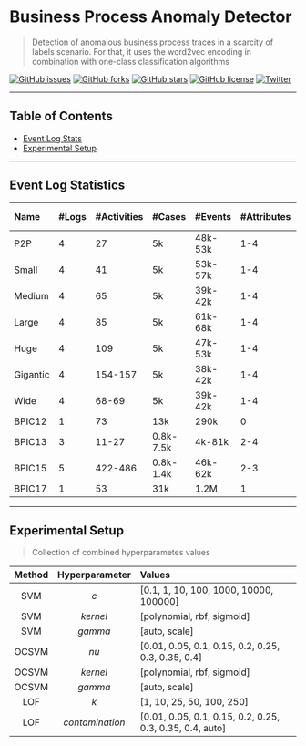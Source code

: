 # Business Process Anomaly Detector

> Detection of anomalous business process traces in a scarcity of labels scenario. For that, it uses the word2vec encoding in combination with one-class classification algorithms

[![GitHub issues](https://img.shields.io/github/issues/gbrltv/ProcessAnomalyDetector)](https://github.com/gbrltv/ProcessAnomalyDetector/issues)
[![GitHub forks](https://img.shields.io/github/forks/gbrltv/ProcessAnomalyDetector)](https://github.com/gbrltv/ProcessAnomalyDetector/network)
[![GitHub stars](https://img.shields.io/github/stars/gbrltv/ProcessAnomalyDetector)](https://github.com/gbrltv/ProcessAnomalyDetector/stargazers)
[![GitHub license](https://img.shields.io/github/license/gbrltv/ProcessAnomalyDetector)](https://github.com/gbrltv/ProcessAnomalyDetector/blob/master/LICENSE)
[![Twitter](https://img.shields.io/twitter/url?style=social)](https://twitter.com/intent/tweet?text=Using+Business%20Process+Anomaly+Detector:&url=https://github.com/gbrltv/ProcessAnomalyDetector)

---

## Table of Contents

- [Event Log Stats](#event_log_statistics)
- [Experimental Setup](#experimental_setup)

---

## Event Log Statistics

<div id="tab:stats">

| Name     | \#Logs | \#Activities | \#Cases   | \#Events | \#Attributes | \#Attribute values |
| :------- | :----- | :----------- | :-------- | :------- | :----------- | :----------------- |
| P2P      | 4      | 27           | 5k        | 48k-53k  | 1-4          | 13-386             |
| Small    | 4      | 41           | 5k        | 53k-57k  | 1-4          | 13-360             |
| Medium   | 4      | 65           | 5k        | 39k-42k  | 1-4          | 13-398             |
| Large    | 4      | 85           | 5k        | 61k-68k  | 1-4          | 13-398             |
| Huge     | 4      | 109          | 5k        | 47k-53k  | 1-4          | 13-420             |
| Gigantic | 4      | 154-157      | 5k        | 38k-42k  | 1-4          | 13-409             |
| Wide     | 4      | 68-69        | 5k        | 39k-42k  | 1-4          | 13-382             |
| BPIC12   | 1      | 73           | 13k       | 290k     | 0            | 0                  |
| BPIC13   | 3      | 11-27        | 0.8k-7.5k | 4k-81k   | 2-4          | 23-1.8k            |
| BPIC15   | 5      | 422-486      | 0.8k-1.4k | 46k-62k  | 2-3          | 23-481             |
| BPIC17   | 1      | 53           | 31k       | 1.2M     | 1            | 299                |

</div>

---

## Experimental Setup

> Collection of combined hyperparametes values

<div id="tab:tuning">

|       Method        | Hyperparameter  | Values                                                                               |
| :-----------------: | :-------------: | :----------------------------------------------------------------------------------- |
|         SVM         |       *c*       | <span>\[</span>0.1, 1, 10, 100, 1000, 10000, 100000<span>\]</span>                   |
|         SVM         |    *kernel*     | <span>\[</span>polynomial, rbf, sigmoid<span>\]</span>                               |
|         SVM         |     *gamma*     | <span>\[</span>auto, scale<span>\]</span>                                            |
|        OCSVM        |      *nu*       | <span>\[</span>0.01, 0.05, 0.1, 0.15, 0.2, 0.25, 0.3, 0.35, 0.4<span>\]</span>       |
|        OCSVM        |    *kernel*     | <span>\[</span>polynomial, rbf, sigmoid<span>\]</span>                               |
|        OCSVM        |     *gamma*     | <span>\[</span>auto, scale<span>\]</span>                                            |
|         LOF         |       *k*       | <span>\[</span>1, 10, 25, 50, 100, 250<span>\]</span>                                |
|         LOF         | *contamination* | <span>\[</span>0.01, 0.05, 0.1, 0.15, 0.2, 0.25, 0.3, 0.35, 0.4, auto<span>\]</span> |

</div>
